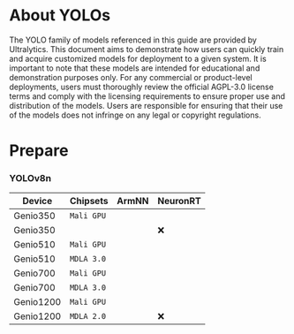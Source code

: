 # About YOLOs

The YOLO family of models referenced in this guide are provided by Ultralytics. This document aims to demonstrate how users can quickly train and acquire customized models for deployment to a given system. It is important to note that these models are intended for educational and demonstration purposes only. For any commercial or product-level deployments, users must thoroughly review the official AGPL-3.0 license terms and comply with the licensing requirements to ensure proper use and distribution of the models. Users are responsible for ensuring that their use of the models does not infringe on any legal or copyright regulations.

# Prepare 

### YOLOv8n
|  Device    | Chipsets    | ArmNN       |  NeuronRT  |
|------------|-------------|-------------|------------------|
| Genio350   |`Mali GPU`|||
| Genio350   |  ||:x:|
| Genio510   |`Mali GPU`|||
| Genio510   |`MDLA 3.0`  |||
| Genio700   |`Mali GPU`|||
| Genio700   |`MDLA 3.0`  |||
| Genio1200  |`Mali GPU`|||
| Genio1200  |`MDLA 2.0`||:x:|
